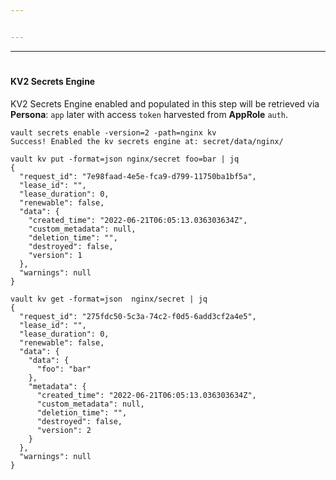 ```yaml
---


---
```


---

# 








## 









## 

#### KV2 Secrets Engine

KV2 Secrets Engine enabled and populated in this step will be retrieved via **Persona**: ```app``` later with access ```token``` harvested from **AppRole** ```auth```.

```shell
vault secrets enable -version=2 -path=nginx kv
Success! Enabled the kv secrets engine at: secret/data/nginx/

vault kv put -format=json nginx/secret foo=bar | jq
{
  "request_id": "7e98faad-4e5e-fca9-d799-11750ba1bf5a",
  "lease_id": "",
  "lease_duration": 0,
  "renewable": false,
  "data": {
    "created_time": "2022-06-21T06:05:13.036303634Z",
    "custom_metadata": null,
    "deletion_time": "",
    "destroyed": false,
    "version": 1
  },
  "warnings": null
}

vault kv get -format=json  nginx/secret | jq
{
  "request_id": "275fdc50-5c3a-74c2-f0d5-6add3cf2a4e5",
  "lease_id": "",
  "lease_duration": 0,
  "renewable": false,
  "data": {
    "data": {
      "foo": "bar"
    },
    "metadata": {
      "created_time": "2022-06-21T06:05:13.036303634Z",
      "custom_metadata": null,
      "deletion_time": "",
      "destroyed": false,
      "version": 2
    }
  },
  "warnings": null
}

```
